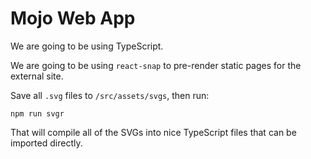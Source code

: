 # Mojo Web App

We are going to be using TypeScript.

We are going to be using `react-snap` to pre-render static pages for the external site.

Save all `.svg` files to `/src/assets/svgs`, then run:
```
npm run svgr
```
That will compile all of the SVGs into nice TypeScript files that can be imported directly.

